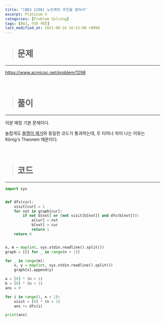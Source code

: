 ```yaml
---
title: "[BOJ 1298] 노트북의 주인을 찾아서"
excerpt: Platinum V
categories: [Problem Solving]
tags: [BOJ, 이분 매칭]
last_modified_at: 2021-08-24 16:53:00 +0900
---
```


> # 문제
---

[<u>https://www.acmicpc.net/problem/1298</u>](https://www.acmicpc.net/problem/1298)

<br>

> # 풀이
---

이분 매칭 기본 문제이다.

놀랍게도 [<u>돌맹이 제거</u>](https://cael0.github.io/problem%20solving/BOJ1867/)와 동일한 코드가 통과하는데, 두 티어나 차이 나는 이유는 Kőnig's Theorem 때문이다.

<br>

> # 코드
---

```python
import sys


def dfs(cur):
    visit[cur] = 1
    for nxt in graph[cur]:
        if not b[nxt] or (not visit[b[nxt]] and dfs(b[nxt])):
            a[cur] = nxt
            b[nxt] = cur
            return 1
    return 0


n, m = map(int, sys.stdin.readline().split())
graph = [[] for _ in range(n + 1)]

for _ in range(m):
    x, y = map(int, sys.stdin.readline().split())
    graph[x].append(y)

a = [0] * (n + 1)
b = [0] * (n + 1)
ans = 0

for i in range(1, n + 1):
    visit = [0] * (n + 1)
    ans += dfs(i)

print(ans)
```